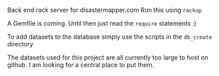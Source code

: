 Back end rack server for disastermapper.com
Run this using `rackup`

A Gemfile is coming. Until then just read the `require` statements :)

To add datasets to the database simply use the scripts in the `db_create` directory

The datasets used for this project are all currently too large to host on github. I am looking for a central place to put them.
